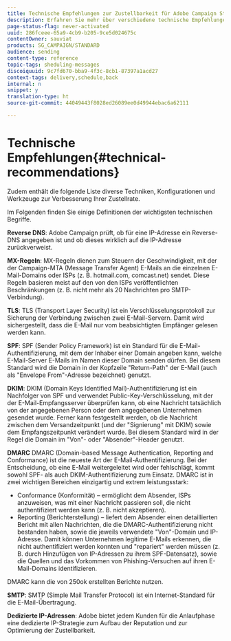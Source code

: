 ```yaml
---
title: Technische Empfehlungen zur Zustellbarkeit für Adobe Campaign Standard
description: Erfahren Sie mehr über verschiedene technische Empfehlungen zur Verbesserung der Zustellbarkeit mit Adobe Campaign Standard.
page-status-flag: never-activated
uuid: 286fceee-65a9-4cb9-b205-9ce5d024675c
contentOwner: sauviat
products: SG_CAMPAIGN/STANDARD
audience: sending
content-type: reference
topic-tags: sheduling-messages
discoiquuid: 9c7fd670-bba9-4f3c-8cb1-87397a1acd27
context-tags: delivery,schedule,back
internal: n
snippet: y
translation-type: ht
source-git-commit: 44049443f8028ed26089ee0d49944ebac6a62111

---
```



# Technische Empfehlungen{#technical-recommendations}

Zudem enthält die folgende Liste diverse Techniken, Konfigurationen und Werkzeuge zur Verbesserung Ihrer Zustellrate.

Im Folgenden finden Sie einige Definitionen der wichtigsten technischen Begriffe.

**Reverse DNS**: Adobe Campaign prüft, ob für eine IP-Adresse ein Reverse-DNS angegeben ist und ob dieses wirklich auf die IP-Adresse zurückverweist.

**MX-Regeln**: MX-Regeln dienen zum Steuern der Geschwindigkeit, mit der der Campaign-MTA (Message Transfer Agent) E-Mails an die einzelnen E-Mail-Domains oder ISPs (z. B. hotmail.com, comcast.net) sendet. Diese Regeln basieren meist auf den von den ISPs veröffentlichten Beschränkungen (z. B. nicht mehr als 20 Nachrichten pro SMTP-Verbindung).

**TLS**: TLS (Transport Layer Security) ist ein Verschlüsselungsprotokoll zur Sicherung der Verbindung zwischen zwei E-Mail-Servern. Damit wird sichergestellt, dass die E-Mail nur vom beabsichtigten Empfänger gelesen werden kann.

**SPF**: SPF (Sender Policy Framework) ist ein Standard für die E-Mail-Authentifizierung, mit dem der Inhaber einer Domain angeben kann, welche E-Mail-Server E-Mails im Namen dieser Domain senden dürfen. Bei diesem Standard wird die Domain in der Kopfzeile &quot;Return-Path&quot; der E-Mail (auch als &quot;Envelope From&quot;-Adresse bezeichnet) genutzt.

**DKIM**: DKIM (Domain Keys Identified Mail)-Authentifizierung ist ein Nachfolger von SPF und verwendet Public-Key-Verschlüsselung, mit der der E-Mail-Empfangsserver überprüfen kann, ob eine Nachricht tatsächlich von der angegebenen Person oder dem angegebenen Unternehmen gesendet wurde. Ferner kann festgestellt werden, ob die Nachricht zwischen dem Versandzeitpunkt (und der &quot;Signierung&quot; mit DKIM) sowie dem Empfangszeitpunkt verändert wurde. Bei diesem Standard wird in der Regel die Domain im &quot;Von&quot;- oder &quot;Absender&quot;-Header genutzt.

**DMARC** DMARC (Domain-based Message Authentication, Reporting and Conformance) ist die neueste Art der E-Mail-Authentifizierung. Bei der Entscheidung, ob eine E-Mail weitergeleitet wird oder fehlschlägt, kommt sowohl SPF- als auch DKIM-Authentifizierung zum Einsatz. DMARC ist in zwei wichtigen Bereichen einzigartig und extrem leistungsstark:
* Conformance (Konformität) – ermöglicht dem Absender, ISPs anzuweisen, was mit einer Nachricht passieren soll, die nicht authentifiziert werden kann (z. B. nicht akzeptieren).
* Reporting (Berichterstellung) – liefert dem Absender einen detaillierten Bericht mit allen Nachrichten, die die DMARC-Authentifizierung nicht bestanden haben, sowie die jeweils verwendete &quot;Von&quot;-Domain und IP-Adresse. Damit können Unternehmen legitime E-Mails erkennen, die nicht authentifiziert werden konnten und &quot;repariert&quot; werden müssen (z. B. durch Hinzufügen von IP-Adressen zu ihrem SPF-Datensatz), sowie die Quellen und das Vorkommen von Phishing-Versuchen auf ihren E-Mail-Domains identifizieren.

DMARC kann die von 250ok erstellten Berichte nutzen.

**SMTP**: SMTP (Simple Mail Transfer Protocol) ist ein Internet-Standard für die E-Mail-Übertragung.

**Dedizierte IP-Adressen**: Adobe bietet jedem Kunden für die Anlaufphase eine dedizierte IP-Strategie zum Aufbau der Reputation und zur Optimierung der Zustellbarkeit.
